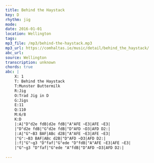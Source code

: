 ```yaml
---
title: Behind the Haystack
key: D
rhythm: jig
mode: 
date: 2016-01-01
location: Wellington
tags: 
mp3_file: /mp3/behind-the-haystack.mp3
mp3_url: https://comhaltas.ie/music/detail/behind_the_haystack/
abc_url: 
source: Wellington
transcription: unknown
chords: true
abc: |
    X: 1
    T: Behind the Haystack
    T:Munster Buttermilk
    R:Jig
    O:Trad Jig in D
    G:Jigs
    E:11
    Q:110
    M:6/8
    K:D
    |:A|"D"d2e fdB|d2e fdB|"A"AFE ~E3|AFE ~E3|
    |"D"d2e fdB|"G"d2e fdB|"D"AFD ~D3|AFD D2:|
    |:A|"G"~B3 BAF|ABc d2B|"A"AFE ~E3|AFE ~E3|
    |"G":~B3 BAF|ABc d2B|"D"AFD ~D3|AFD D2:|
    |:f|"G"~g3 "D"faf|"G"ede "D"fdB|"A"AFE ~E3|AFE ~E3|
    |"G"~g3 "D"faf|"G"ede "A"fdB|"D"AFD ~D3|AFD D2:|
    
---
```


